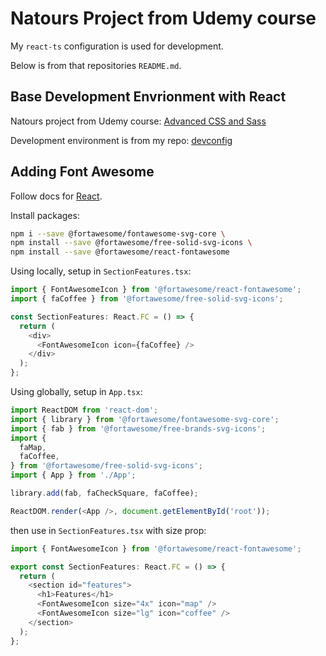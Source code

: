 # Natours Project from Udemy course

My `react-ts` configuration is used for development.

Below is from that repositories `README.md`.

## Base Development Envrionment with React

Natours project from Udemy course:
[Advanced CSS and Sass](https://www.udemy.com/course/advanced-css-and-sass/)

Development environment is from my repo: [devconfig](https://github.com/justin0979/devconfig/tree/react-ts)

## Adding Font Awesome

Follow docs for [React](https://fontawesome.com/v5.15/how-to-use/on-the-web/using-with/react).

Install packages:

```sh
npm i --save @fortawesome/fontawesome-svg-core \
npm install --save @fortawesome/free-solid-svg-icons \
npm install --save @fortawesome/react-fontawesome
```

Using locally, setup in `SectionFeatures.tsx`:

```typescript
import { FontAwesomeIcon } from '@fortawesome/react-fontawesome';
import { faCoffee } from '@fortawesome/free-solid-svg-icons';

const SectionFeatures: React.FC = () => {
  return (
    <div>
      <FontAwesomeIcon icon={faCoffee} />
    </div>
  );
};
```

Using globally, setup in `App.tsx`:

```typescript
import ReactDOM from 'react-dom';
import { library } from '@fortawesome/fontawesome-svg-core';
import { fab } from '@fortawesome/free-brands-svg-icons';
import {
  faMap,
  faCoffee,
} from '@fortawesome/free-solid-svg-icons';
import { App } from './App';

library.add(fab, faCheckSquare, faCoffee);

ReactDOM.render(<App />, document.getElementById('root'));
```

then use in `SectionFeatures.tsx` with size prop:

```typescript
import { FontAwesomeIcon } from '@fortawesome/react-fontawesome';

export const SectionFeatures: React.FC = () => {
  return (
    <section id="features">
      <h1>Features</h1>
      <FontAwesomeIcon size="4x" icon="map" />
      <FontAwesomeIcon size="lg" icon="coffee" />
    </section>
  );
};
```
